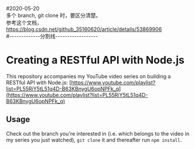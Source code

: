 #2020-05-20  
多个 branch, git clone 时，要区分清楚。  
参考这个文档，https://blog.csdn.net/github_35160620/article/details/53869906  
#-------------分割线------------------  
# Creating a RESTful API with Node.js
This repository accompanies my YouTube video series on building a RESTful API with Node.js: [https://www.youtube.com/playlist?list=PL55RiY5tL51q4D-B63KBnygU6opNPFk_q](https://www.youtube.com/playlist?list=PL55RiY5tL51q4D-B63KBnygU6opNPFk_q)

## Usage
Check out the branch you're interested in (i.e. which belongs to the video in my series you just watched), ```git clone``` it and thereafter run ```npm install```.
